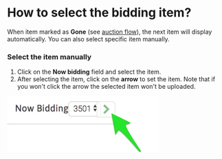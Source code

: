 # How to select the bidding item?

When item marked as **Gone** \(see [auction flow](../auction-flow.md)\), the next item will display automatically. You can also select specific item manually.

### Select the item manually

1.  Click on the **Now bidding** field and select the item.
2. After selecting the item, click on the **arrow** to set the item. Note that if you won't click the arrow the selected item won't be uploaded.

![](../../.gitbook/assets/image%20%2826%29.png)



